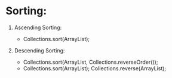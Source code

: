 # Sorting:
1. Ascending Sorting: 
	* Collections.sort(ArrayList);
	
2. Descending Sorting: 
	* Collections.sort(ArrayList, Collections.reverseOrder());
	* Collections.sort(ArrayList); Collections.reverse(ArrayList);